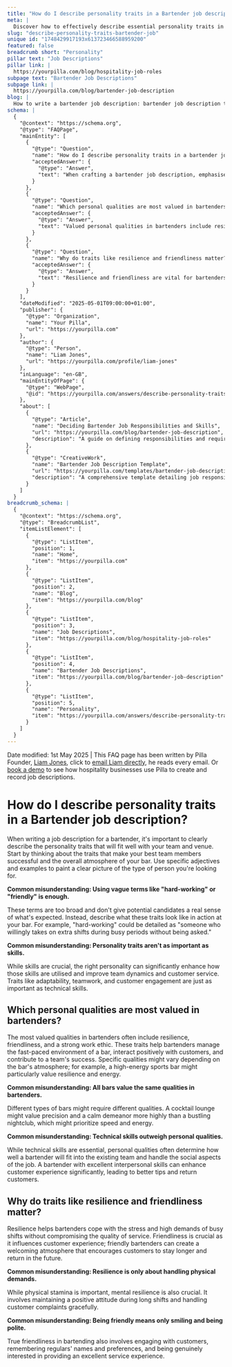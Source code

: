 ```yaml
---
title: "How do I describe personality traits in a Bartender job description?"
meta: |
  Discover how to effectively describe essential personality traits in a bartender job description to enhance team dynamics and customer service.
slug: "describe-personality-traits-bartender-job"
unique id: "1748429917193x613723466588959200"
featured: false
breadcrumb short: "Personality"
pillar text: "Job Descriptions"
pillar link: |
  https://yourpilla.com/blog/hospitality-job-roles
subpage text: "Bartender Job Descriptions"
subpage link: |
  https://yourpilla.com/blog/bartender-job-description
blog: |
  How to write a bartender job description: bartender job description template included.
schema: |
  {
    "@context": "https://schema.org",
    "@type": "FAQPage",
    "mainEntity": [
      {
        "@type": "Question",
        "name": "How do I describe personality traits in a bartender job description?",
        "acceptedAnswer": {
          "@type": "Answer",
          "text": "When crafting a bartender job description, emphasise personality traits essential to your bar's team and venue. Reflect on qualities exhibited by your best staff, such as adaptability, excellent customer engagement, or teamwork, explaining these traits with specific examples. For instance, 'hard-working' could mean someone who is proactive in taking additional shifts."
        }
      },
      {
        "@type": "Question",
        "name": "Which personal qualities are most valued in bartenders?",
        "acceptedAnswer": {
          "@type": "Answer",
          "text": "Valued personal qualities in bartenders include resilience and friendliness, which are crucial for managing high-paced environments and enhancing the customer experience. The specific qualities valued may differ based on the bar's atmosphere; for example, a sports bar might particularly value resilience while a cocktail lounge might appreciate precision and calmness."
        }
      },
      {
        "@type": "Question",
        "name": "Why do traits like resilience and friendliness matter?",
        "acceptedAnswer": {
          "@type": "Answer",
          "text": "Resilience and friendliness are vital for bartenders to cope with stress and demands of busy shifts and to create welcoming atmospheres. Resilience involves sustaining a positive attitude and effectively handling customer complaints, while friendliness enhances interactions, encouraging customers to stay longer and return."
        }
      }
    ],
    "dateModified": "2025-05-01T09:00:00+01:00",
    "publisher": {
      "@type": "Organization",
      "name": "Your Pilla",
      "url": "https://yourpilla.com"
    },
    "author": {
      "@type": "Person",
      "name": "Liam Jones",
      "url": "https://yourpilla.com/profile/liam-jones"
    },
    "inLanguage": "en-GB",
    "mainEntityOfPage": {
      "@type": "WebPage",
      "@id": "https://yourpilla.com/answers/describe-personality-traits-bartender-job"
    },
    "about": [
      {
        "@type": "Article",
        "name": "Deciding Bartender Job Responsibilities and Skills",
        "url": "https://yourpilla.com/blog/bartender-job-description",
        "description": "A guide on defining responsibilities and required skills in a bartender job description, helping employers identify key aspects for successful recruitment."
      },
      {
        "@type": "CreativeWork",
        "name": "Bartender Job Description Template",
        "url": "https://yourpilla.com/templates/bartender-job-description",
        "description": "A comprehensive template detailing job responsibilities and required personal qualities for bartenders, tailored to help employers streamline the hiring process."
      }
    ]
  }
breadcrumb_schema: |
  {
    "@context": "https://schema.org",
    "@type": "BreadcrumbList",
    "itemListElement": [
      {
        "@type": "ListItem",
        "position": 1,
        "name": "Home",
        "item": "https://yourpilla.com"
      },
      {
        "@type": "ListItem",
        "position": 2,
        "name": "Blog",
        "item": "https://yourpilla.com/blog"
      },
      {
        "@type": "ListItem",
        "position": 3,
        "name": "Job Descriptions",
        "item": "https://yourpilla.com/blog/hospitality-job-roles"
      },
      {
        "@type": "ListItem",
        "position": 4,
        "name": "Bartender Job Descriptions",
        "item": "https://yourpilla.com/blog/bartender-job-description"
      },
      {
        "@type": "ListItem",
        "position": 5,
        "name": "Personality",
        "item": "https://yourpilla.com/answers/describe-personality-traits-bartender-job"
      }
    ]
  }
---
```


Date modified: 1st May 2025 | This FAQ page has been written by Pilla Founder, [Liam Jones](https://yourpilla.com/profile/liam-jones), click to [email Liam directly](https://mailto:liam@yourpilla.com), he reads every email. Or [book a demo](https://calendly.com/pilla/demo) to see how hospitality businesses use Pilla to create and record job descriptions.

# How do I describe personality traits in a Bartender job description?

When writing a job description for a bartender, it's important to clearly describe the personality traits that will fit well with your team and venue. Start by thinking about the traits that make your best team members successful and the overall atmosphere of your bar. Use specific adjectives and examples to paint a clear picture of the type of person you're looking for.

**Common misunderstanding: Using vague terms like "hard-working" or "friendly" is enough.**

These terms are too broad and don't give potential candidates a real sense of what's expected. Instead, describe what these traits look like in action at your bar. For example, "hard-working" could be detailed as "someone who willingly takes on extra shifts during busy periods without being asked."

**Common misunderstanding: Personality traits aren't as important as skills.**

While skills are crucial, the right personality can significantly enhance how those skills are utilised and improve team dynamics and customer service. Traits like adaptability, teamwork, and customer engagement are just as important as technical skills.

## Which personal qualities are most valued in bartenders?

The most valued qualities in bartenders often include resilience, friendliness, and a strong work ethic. These traits help bartenders manage the fast-paced environment of a bar, interact positively with customers, and contribute to a team's success. Specific qualities might vary depending on the bar's atmosphere; for example, a high-energy sports bar might particularly value resilience and energy.

**Common misunderstanding: All bars value the same qualities in bartenders.**

Different types of bars might require different qualities. A cocktail lounge might value precision and a calm demeanor more highly than a bustling nightclub, which might prioritize speed and energy.

**Common misunderstanding: Technical skills outweigh personal qualities.**

While technical skills are essential, personal qualities often determine how well a bartender will fit into the existing team and handle the social aspects of the job. A bartender with excellent interpersonal skills can enhance customer experience significantly, leading to better tips and return customers.

## Why do traits like resilience and friendliness matter?

Resilience helps bartenders cope with the stress and high demands of busy shifts without compromising the quality of service. Friendliness is crucial as it influences customer experience; friendly bartenders can create a welcoming atmosphere that encourages customers to stay longer and return in the future.

**Common misunderstanding: Resilience is only about handling physical demands.**

While physical stamina is important, mental resilience is also crucial. It involves maintaining a positive attitude during long shifts and handling customer complaints gracefully.

**Common misunderstanding: Being friendly means only smiling and being polite.**

True friendliness in bartending also involves engaging with customers, remembering regulars' names and preferences, and being genuinely interested in providing an excellent service experience.